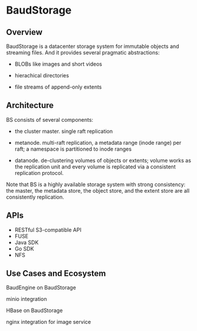 # BaudStorage

## Overview

BaudStorage is a datacenter storage system for immutable objects and streaming files. And it provides several pragmatic abstractions: 

* BLOBs like images and short videos

* hierachical directories

* file streams of append-only extents

## Architecture

BS consists of several components:

* the cluster master. single raft replication

* metanode. multi-raft replication, a metadata range (inode range) per raft; a namespace is partitioned to inode ranges 

* datanode. de-clustering volumes of objects or extents; volume works as the replication unit and every volume is replicated via a consistent replication protocol. 

Note that BS is a highly available storage system with strong consistency: the master, the metadata store, the object store, and the extent store are all consistently replication. 


## APIs

- RESTful S3-compatible API 
- FUSE
- Java SDK
- Go SDK
- NFS

## Use Cases and Ecosystem

BaudEngine on BaudStorage

minio integration

HBase on BaudStorage

nginx integration for image service

